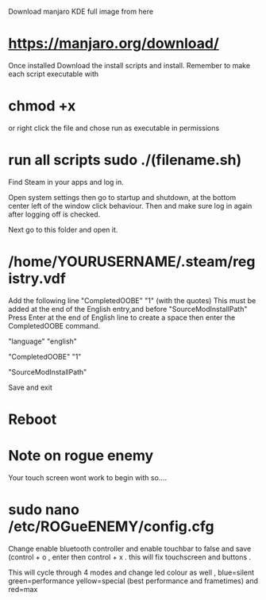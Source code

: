 Download manjaro KDE full image from here 

# https://manjaro.org/download/

Once installed Download the install scripts and install. Remember to make each script executable with 
# chmod +x
or right click the file and chose run as executable in permissions 
# run all scripts sudo ./(filename.sh)

Find Steam in your apps and log in.

Open system settings then go to  startup and shutdown, at the bottom center left of the window click behaviour. Then and make sure log in again after logging off is checked. 

Next go to this folder and open it.

# /home/YOURUSERNAME/.steam/registry.vdf

Add the following line  "CompletedOOBE"  "1" (with the quotes) This must be added at the end of the English entry,and before "SourceModInstallPath"
Press Enter at the end of English line to create a space then enter the CompletedOOBE command. 

"language"		"english"

"CompletedOOBE"		"1"

"SourceModInstallPath"	

Save and exit 

# Reboot


# Note on rogue enemy
Your touch screen wont work to begin with so....

# sudo nano /etc/ROGueENEMY/config.cfg
 
 Change enable bluetooth controller and enable touchbar to false and save (control + o , enter then control + x . this will fix touchscreen and buttons .

This will cycle through 4 modes and change led colour as well , blue=silent green=performance yellow=special (best performance and frametimes) and red=max




